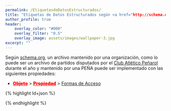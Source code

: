 ```yaml
---
permalink: /EtiquetasdeDatosEstructurados/
title: "Etiquetas de Datos Estructurados según <a href="http://schema.org">schema.org"</a>"
author_profile: true
header:
    overlay_color: "#000"
    overlay_filter: "0.5"
    overlay_image: assets/images/wallpaper-3.jpg
excerpt: ""
---
```


Según <a href="http://schema.org">schema.org</a>, un archivo mantenido por una organización, como lo puede ser un archivo de partidos disputados por el <a href="http://peñarol.org">Club Atlético Peñarol </a>durante el año y mantenido por una PEÑA puede ser implementado con las siguientes propiedades:
 - <a href="https://schema.org/Thing" style="color: red;font-weight: 900;">Objeto</a> > <a href="https://schema.org/Property" style="color: red;font-weight: 900;">Propiedad</a> > <a href="https://schema.org/conditionsOfAccess">Formas de Acceso</a>
 
 {% highlight ld+json %}
 <!-- ArchiveComponent with restricted access -->
<script type="application/ld+json">
{
  "@context": "http://schema.org/",
  "@type": ["CreativeWork","ArchiveComponent"]
  "url": "https://abuseombudsman.github.io/ID-Penarolense/",
  "name": "Partidos Oficiales del Club Atlético Peñarol en el 2019",
  "conditionsOfAccess": "Acceso libre a través de la página de búsqueda del sitio oficial de la PEÑA ID-Penarolense",
  "holdingArchive": {
    "@type": "ArchiveOrganization",
    "name": "Repositorio Digital de la PEÑA ID-Penarolense",
    "url": "https://abuseombudsman.github.io/ID-Penarolense/"
  }
}</script>
{% endhighlight %}
